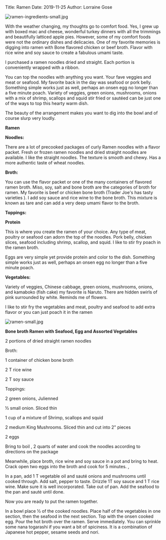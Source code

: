 Title: Ramen
Date: 2019-11-25
Author: Lorraine Gose

![ramen-ingredients-small.jpg]({static}/images/ramen-ingredients-small.jpg)

With the weather changing, my thoughts go to comfort food. Yes, I grew
up with boxed mac and cheese, wonderful turkey dinners with all the
trimmings and beautifully latticed apple pies. However, some of my
comfort foods were not the ordinary dishes and delicacies. One of my
favorite memories is digging into ramen with Bone flavored chicken or
beef broth. Flavor with rice wine and soy sauce to create a fabulous
umami taste.

I purchased a ramen noodles dried and straight. Each portion is
conveniently wrapped with a ribbon.

You can top the noodles with anything you want. Your fave veggies and
meat or seafood. My favorite back in the day was seafood or pork belly.
Something simple works just as well, perhaps an onsen egg no longer than
a five minute poach. Variety of veggies, green onions, mushrooms, onions
with a mix of shrimp, scallops and squid stir fried or sautéed can be
just one of the ways to top this hearty warm dish.

The beauty of the arrangement makes you want to dig into the bowl and of
course slurp very loudly.

**Ramen**

**Noodles:**

There are a lot of precooked packages of curly Ramen noodles with a
flavor packet. Fresh or frozen ramen noodles and dried straight noodles
are available. I like the straight noodles. The texture is smooth and
chewy. Has a more authentic taste of wheat noodles.

**Broth:**

You can use the flavor packet or one of the many containers of flavored
ramen broth. Miso, soy, salt and bone broth are the categories of broth
for ramen. My favorite is beef or chicken bone broth (Trader Joe's has
tasty varieties ). I add soy sauce and rice wine to the bone broth. This
mixture is known as tare and can add a very deep umami flavor to the
broth.

**Toppings:**

**Protein**

This is where you create the ramen of your choice. Any type of meat,
poultry or seafood can adorn the top of the noodles. Pork belly, chicken
slices, seafood including shrimp, scallop, and squid. I like to stir fry
poach in the ramen broth.

Eggs are very simple yet provide protein and color to the dish.
Something simple works just as well, perhaps an onsen egg no longer than
a five minute poach.

**Vegetables:**

Variety of veggies, Chinese cabbage, green onions, mushrooms, onions,
and kamaboko (fish cake) my favorite is Naruto. There are hidden swirls
of pink surrounded by white. Reminds me of flowers.

I like to stir fry the vegetables and meat, poultry and seafood to add
extra flavor or you can just poach it in the ramen

![ramen-small.jpg]({static}/images/ramen-small.jpg)

**Bone broth Ramen with Seafood, Egg and Assorted Vegetables**

2 portions of dried straight ramen noodles

Broth:

1 container of chicken bone broth

2 T rice wine

2 T soy sauce

Toppings:

2 green onions, Julienned

½ small onion. Sliced thin

1 cup of a mixture of Shrimp, scallops and squid

2 medium King Mushrooms. Sliced thin and cut into 2" pieces

2 eggs

Bring to boil , 2 quarts of water and cook the noodles according to
directions on the package

Meanwhile, place broth, rice wine and soy sauce in a pot and bring to
heat. Crack open two eggs into the broth and cook for 5 minutes. ,

In a pan, add 1 T vegetable oil and sauté onions and mushrooms until
cooked through. Add salt, pepper to taste. Drizzle 1T soy sauce and 1 T
rice wine. Make sure it is well incorporated. Take out of pan. Add the
seafood to the pan and sauté until done.

Now you are ready to put the ramen together.

In a bowl place ½ of the cooked noodles. Place half of the vegetables in
one section, then the seafood in the next section. Top with the onsen
cooked egg. Pour the hot broth over the ramen. Serve immediately. You
can sprinkle some nana togarashi if you want a bit of spiciness. It is a
combination of Japanese hot pepper, sesame seeds and nori.
